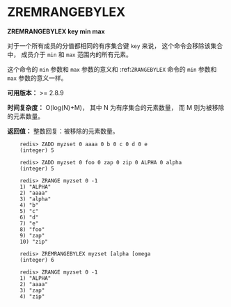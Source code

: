 # ZREMRANGEBYLEX


**ZREMRANGEBYLEX key min max**


对于一个所有成员的分值都相同的有序集合键 ``key`` 来说，
这个命令会移除该集合中，
成员介于 ``min`` 和 ``max`` 范围内的所有元素。

这个命令的 ``min`` 参数和 ``max`` 参数的意义和 :ref:`ZRANGEBYLEX` 命令的 ``min`` 参数和 ``max`` 参数的意义一样。


**可用版本：**
    >= 2.8.9


**时间复杂度：**
    O(log(N)+M)，
    其中 N 为有序集合的元素数量，
    而 M 则为被移除的元素数量。


**返回值：**
    整数回复：被移除的元素数量。


```
    redis> ZADD myzset 0 aaaa 0 b 0 c 0 d 0 e
    (integer) 5

    redis> ZADD myzset 0 foo 0 zap 0 zip 0 ALPHA 0 alpha
    (integer) 5

    redis> ZRANGE myzset 0 -1
    1) "ALPHA"
    2) "aaaa"
    3) "alpha"
    4) "b"
    5) "c"
    6) "d"
    7) "e"
    8) "foo"
    9) "zap"
    10) "zip"

    redis> ZREMRANGEBYLEX myzset [alpha [omega
    (integer) 6

    redis> ZRANGE myzset 0 -1
    1) "ALPHA"
    2) "aaaa"
    3) "zap"
    4) "zip"
```